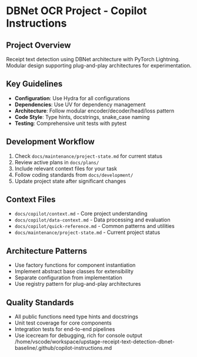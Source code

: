 # DBNet OCR Project - Copilot Instructions

## Project Overview
Receipt text detection using DBNet architecture with PyTorch Lightning. Modular design supporting plug-and-play architectures for experimentation.

## Key Guidelines
- **Configuration**: Use Hydra for all configurations
- **Dependencies**: Use UV for dependency management
- **Architecture**: Follow modular encoder/decoder/head/loss pattern
- **Code Style**: Type hints, docstrings, snake_case naming
- **Testing**: Comprehensive unit tests with pytest

## Development Workflow
1. Check `docs/maintenance/project-state.md` for current status
2. Review active plans in `docs/plans/`
3. Include relevant context files for your task
4. Follow coding standards from `docs/development/`
5. Update project state after significant changes

## Context Files
- `docs/copilot/context.md` - Core project understanding
- `docs/copilot/data-context.md` - Data processing and evaluation
- `docs/copilot/quick-reference.md` - Common patterns and utilities
- `docs/maintenance/project-state.md` - Current project status

## Architecture Patterns
- Use factory functions for component instantiation
- Implement abstract base classes for extensibility
- Separate configuration from implementation
- Use registry pattern for plug-and-play architectures

## Quality Standards
- All public functions need type hints and docstrings
- Unit test coverage for core components
- Integration tests for end-to-end pipelines
- Use icecream for debugging, rich for console output</content>
<parameter name="filePath">/home/vscode/workspace/upstage-receipt-text-detection-dbnet-baseline/.github/copilot-instructions.md